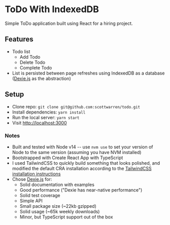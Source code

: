 # ToDo With IndexedDB

Simple ToDo application built using React for a hiring project.

## Features

- Todo list
  - Add Todo
  - Delete Todo
  - Complete Todo
- List is persisted between page refreshes using IndexedDB as a database ([Dexie.js](https://dexie.org/) as the abstraction)

## Setup

- Clone repo: `git clone git@github.com:scottwarren/todo.git`
- Install dependencies: `yarn install`
- Run the local server: `yarn start`
- Visit [http://localhost:3000]()

### Notes

- Built and tested with Node v14 -- use `nvm use` to set your version of Node to the same version (assuming you have NVM installed)
- Bootstrapped with Create React App with TypeScript
- I used TailwindCSS to quickly build something that looks polished, and modified the default CRA installation according to the [TailwindCSS installation instructions](https://tailwindcss.com/docs/guides/create-react-app)
- Chose [Dexie.js](https://dexie.org/) for:
  - Solid documentation with examples
  - Good performance ("Dexie has near-native performance")
  - Solid test coverage
  - Simple API
  - Small package size (~22kb gzipped)
  - Solid usage (~65k weekly downloads)
  - Minor, but TypeScript support out of the box

